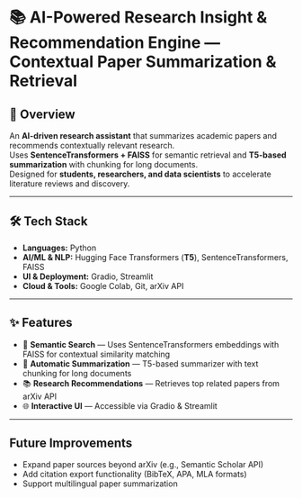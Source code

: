 # 📚 AI-Powered Research Insight & Recommendation Engine — Contextual Paper Summarization & Retrieval

## 📌 Overview
An **AI-driven research assistant** that summarizes academic papers and recommends contextually relevant research.  
Uses **SentenceTransformers + FAISS** for semantic retrieval and **T5-based summarization** with chunking for long documents.  
Designed for **students, researchers, and data scientists** to accelerate literature reviews and discovery.

---

## 🛠 Tech Stack
- **Languages:** Python  
- **AI/ML & NLP:** Hugging Face Transformers (**T5**), SentenceTransformers, FAISS  
- **UI & Deployment:** Gradio, Streamlit  
- **Cloud & Tools:** Google Colab, Git, arXiv API

---

## ✨ Features
- 🧠 **Semantic Search** — Uses SentenceTransformers embeddings with FAISS for contextual similarity matching  
- 📄 **Automatic Summarization** — T5-based summarizer with text chunking for long documents  
- 📚 **Research Recommendations** — Retrieves top related papers from arXiv API  
- 🌐 **Interactive UI** — Accessible via Gradio & Streamlit  

---
## Future Improvements
- Expand paper sources beyond arXiv (e.g., Semantic Scholar API)
- Add citation export functionality (BibTeX, APA, MLA formats)
- Support multilingual paper summarization
